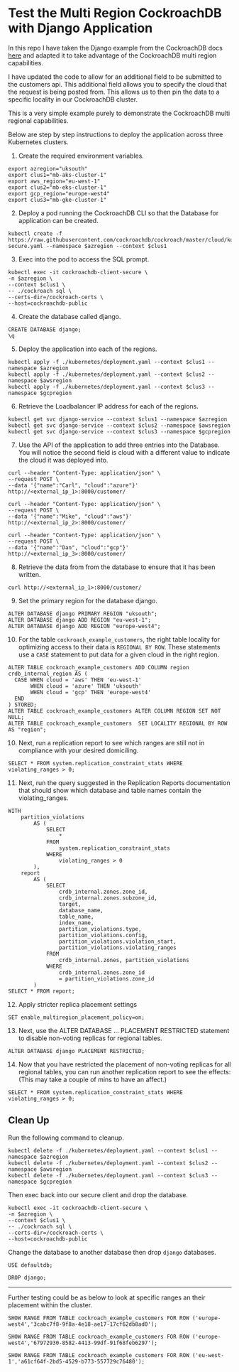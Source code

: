 # Test the Multi Region CockroachDB with Django Application

In this repo I have taken the Django example from the CockroachDB docs [here](https://www.cockroachlabs.com/docs/stable/build-a-python-app-with-cockroachdb-django.html) and adapted it to take advantage of the CockroachDB multi region capabilities.

I have updated the code to allow for an additional field to be submitted to the customers api. This additional field allows you to specify the cloud that the request is being posted from. This allows us to then pin the data to a specific locality in our CockroachDB cluster.

This is a very simple example purely to demonstrate the CockroachDB multi regional capabilities.

Below are step by step instructions to deploy the application across three Kubernetes clusters.


1. Create the required environment variables.
```
export azregion="uksouth"
export clus1="mb-aks-cluster-1"
export aws_region="eu-west-1"
export clus2="mb-eks-cluster-1"
export gcp_region="europe-west4"
export clus3="mb-gke-cluster-1"
```


2. Deploy a pod running the CockroachDB CLI so that the Database for application can be created.
```
kubectl create -f https://raw.githubusercontent.com/cockroachdb/cockroach/master/cloud/kubernetes/multiregion/client-secure.yaml --namespace $azregion --context $clus1
```

3. Exec into the pod to access the SQL prompt.
```
kubectl exec -it cockroachdb-client-secure \
-n $azregion \
--context $clus1 \
-- ./cockroach sql \
--certs-dir=/cockroach-certs \
--host=cockroachdb-public
```

4. Create the database called django.
```
CREATE DATABASE django;
\q
```

5. Deploy the application into each of the regions.
```
kubectl apply -f ./kubernetes/deployment.yaml --context $clus1 --namespace $azregion
kubectl apply -f ./kubernetes/deployment.yaml --context $clus2 --namespace $awsregion
kubectl apply -f ./kubernetes/deployment.yaml --context $clus3 --namespace $gcpregion
```

6. Retrieve the Loadbalancer IP address for each of the regions.
```
kubectl get svc django-service --context $clus1 --namespace $azregion
kubectl get svc django-service --context $clus2 --namespace $awsregion
kubectl get svc django-service --context $clus3 --namespace $gcpregion
```

7. Use the API of the application to add three entries into the Database. You will notice the second field is cloud with a different value to indicate the cloud it was deployed into.
```
curl --header "Content-Type: application/json" \
--request POST \
--data '{"name":"Carl", "cloud":"azure"}' http://<external_ip_1>:8000/customer/

curl --header "Content-Type: application/json" \
--request POST \
--data '{"name":"Mike", "cloud":"aws"}' http://<external_ip_2>:8000/customer/

curl --header "Content-Type: application/json" \
--request POST \
--data '{"name":"Dan", "cloud":"gcp"}' http://<external_ip_3>:8000/customer/
```

8. Retrieve the data from from the database to ensure that it has been written.
```
curl http://<external_ip_1>:8000/customer/
```

9. Set the primary region for the database django.
```
ALTER DATABASE django PRIMARY REGION "uksouth";
ALTER DATABASE django ADD REGION "eu-west-1";
ALTER DATABASE django ADD REGION "europe-west4";
```

10. For the table `cockroach_example_customers`, the right table locality for optimizing access to their data is `REGIONAL BY ROW`. These statements use a `CASE` statement to put data for a given cloud in the right region.
```
ALTER TABLE cockroach_example_customers ADD COLUMN region crdb_internal_region AS (
  CASE WHEN cloud = 'aws' THEN 'eu-west-1'
       WHEN cloud = 'azure' THEN 'uksouth'
       WHEN cloud = 'gcp' THEN 'europe-west4'
  END
) STORED;
ALTER TABLE cockroach_example_customers ALTER COLUMN REGION SET NOT NULL;
ALTER TABLE cockroach_example_customers  SET LOCALITY REGIONAL BY ROW AS "region";
```

10. Next, run a replication report to see which ranges are still not in compliance with your desired domiciling.
```
SELECT * FROM system.replication_constraint_stats WHERE violating_ranges > 0;
```

11. Next, run the query suggested in the Replication Reports documentation that should show which database and table names contain the violating_ranges.
```
WITH
    partition_violations
        AS (
            SELECT
                *
            FROM
                system.replication_constraint_stats
            WHERE
                violating_ranges > 0
        ),
    report
        AS (
            SELECT
                crdb_internal.zones.zone_id,
                crdb_internal.zones.subzone_id,
                target,
                database_name,
                table_name,
                index_name,
                partition_violations.type,
                partition_violations.config,
                partition_violations.violation_start,
                partition_violations.violating_ranges
            FROM
                crdb_internal.zones, partition_violations
            WHERE
                crdb_internal.zones.zone_id
                = partition_violations.zone_id
        )
SELECT * FROM report;
```

12. Apply stricter replica placement settings
```
SET enable_multiregion_placement_policy=on;
```

13. Next, use the ALTER DATABASE ... PLACEMENT RESTRICTED statement to disable non-voting replicas for regional tables.
```
ALTER DATABASE django PLACEMENT RESTRICTED;
```

14. Now that you have restricted the placement of non-voting replicas for all regional tables, you can run another replication report to see the effects:
(This may take a couple of mins to have an affect.)
```
SELECT * FROM system.replication_constraint_stats WHERE violating_ranges > 0;
```

## Clean Up

Run the following command to cleanup.
```
kubectl delete -f ./kubernetes/deployment.yaml --context $clus1 --namespace $azregion
kubectl delete -f ./kubernetes/deployment.yaml --context $clus2 --namespace $awsregion
kubectl delete -f ./kubernetes/deployment.yaml --context $clus3 --namespace $gcpregion
```
Then exec back into our secure client and drop the database.
```
kubectl exec -it cockroachdb-client-secure \
-n $azregion \
--context $clus1 \
-- ./cockroach sql \
--certs-dir=/cockroach-certs \
--host=cockroachdb-public
```
Change the database to another database then drop `django` databases.
```
USE defaultdb;

DROP django;
```

---

Further testing could be as below to look at specific ranges an their placement within the cluster.
```
SHOW RANGE FROM TABLE cockroach_example_customers FOR ROW ('europe-west4','3cabc7f8-9f8a-4e18-ae17-17cf62db8ad0');

SHOW RANGE FROM TABLE cockroach_example_customers FOR ROW ('europe-west4','67972930-8582-4413-99df-91f68feb6297');

SHOW RANGE FROM TABLE cockroach_example_customers FOR ROW ('eu-west-1','a61cf64f-2bd5-4529-b773-557729c76480');
```
